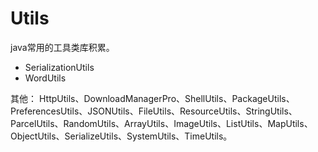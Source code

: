 # Utils

java常用的工具类库积累。

- SerializationUtils
- WordUtils


其他：
HttpUtils、DownloadManagerPro、ShellUtils、PackageUtils、PreferencesUtils、JSONUtils、FileUtils、ResourceUtils、StringUtils、ParcelUtils、RandomUtils、ArrayUtils、ImageUtils、ListUtils、MapUtils、ObjectUtils、SerializeUtils、SystemUtils、TimeUtils。
